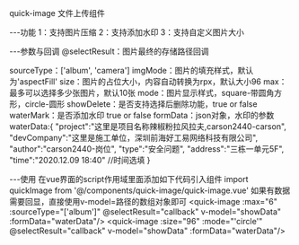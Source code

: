 quick-image 文件上传组件

---功能
1：支持图片压缩
2：支持添加水印
3：支持自定义图片大小

---参数与回调
@selectResult：图片最终的存储路径回调

sourceType：['album', 'camera']
imgMode：图片的填充样式，默认为'aspectFill'
size：图片的占位大小，内容自动转换为rpx，默认大小96
max：最多可以选择多少张图片，默认10张
mode：图片显示样式，square-带圆角方形，circle-圆形
showDelete：是否支持选择后删除功能，true or false
waterMark：是否添加水印 true or false
formData：json对象，水印的参数
				waterData:{
					"project":"这里是项目名称辣椒粉拉风拉夫,carson2440-carson",
					"devCompany":"这里是施工单位，深圳前海好工易网络科技有限公司",
					"author":"carson2440-岗位",
					"type":"安全问题",
					"address":"三栋一单元5F",
					"time":"2020.12.09 18:40"  //时间选填
				}

---使用
在vue界面的script作用域里面添加如下代码引入组件
import quickImage from '@/components/quick-image/quick-image.vue'
如果有数据需要回显，直接使用v-model=路径的数组对象即可
<quick-image :max="6" :sourceType="['album']" @selectResult="callback" v-model="showData" :formData="waterData"/>
<quick-image :size="96" :mode="'circle'" @selectResult="callback" v-model="showData" :formData="waterData"/>